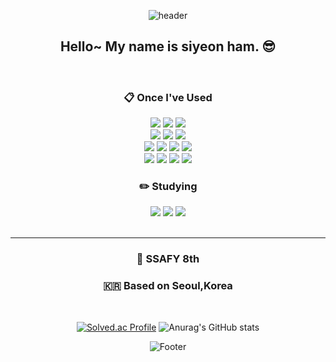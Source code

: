 <div align="center">

![header](https://capsule-render.vercel.app/api?&color=gradient&height=280&text=gkatldus1&animation=fadeIn&fontAlignY=40&type=wave)


##  Hello~ My name is siyeon ham. 😎

<br/>
  
###  :clipboard: Once I've Used 
<img src="https://img.shields.io/badge/JAVA-007396?style=for-the-badge&logo=Java&logoColor=white">
<img src="https://img.shields.io/badge/Spring-6DB33F?style=for-the-badge&logo=Spring&logoColor=white">
<img src="https://img.shields.io/badge/MySQL-4479A1?style=for-the-badge&logo=MySQL&logoColor=white">

<br/>
<img src="https://img.shields.io/badge/HTML5-E34F26?style=for-the-badge&logo=html5&logoColor=white">
<img src="https://img.shields.io/badge/CSS3-1572B6?style=for-the-badge&logo=CSS3&logoColor=white"> 
<img src="https://img.shields.io/badge/JavaScript-323330?style=for-the-badge&logo=javascript&logoColor=F7DF1E">

<br/>
<img src="https://img.shields.io/badge/Vue.js-35495E?style=for-the-badge&logo=vuedotjs&logoColor=4FC08D">
<img src="https://img.shields.io/badge/Node.js-339933?style=for-the-badge&logo=nodedotjs&logoColor=white">
<img src="https://img.shields.io/badge/eslint-3A33D1?style=for-the-badge&logo=eslint&logoColor=white">
<img src="https://img.shields.io/badge/prettier-1A2C34?style=for-the-badge&logo=prettier&logoColor=F7BA3E">


<br/>
<img src="https://img.shields.io/badge/VSCode-007ACC?style=for-the-badge&logo=VisualStudioCode&logoColor=white">
<img src="https://img.shields.io/badge/Eclipse-2C2255?style=for-the-badge&logo=Eclipse%20IDE&logoColor=white">
  <img src="[https://img.shields.io/badge/IntelliJIDEA-000000.svg?style=for-the-badge&logo=intellij%20IDE&logoColor=white](https://img.shields.io/badge/IntelliJ%20IDEA-000000.svg?style=for-the-badge&logo=IntelliJ-IDEA&logoColor=white)">

  
<img src="https://img.shields.io/badge/github-181717?style=for-the-badge&logo=github&logoColor=white">
 

<br/>

### :pencil2: Studying
<img src="https://img.shields.io/badge/Springboot-20232A?style=for-the-badge&logo=springboot&logoColor=white">
<img src="https://img.shields.io/badge/JPA-339933?style=for-the-badge&logo=JPA&logoColor=white">
<img src="https://img.shields.io/badge/Docker-000000?style=for-the-badge&logo=Docker&logoColor=white">

 <br/>
 <br/>
 <hr/>
</div>

<div align ="center">
  
   ###  💙 SSAFY 8th
   ###  🇰🇷 Based on Seoul,Korea
  <br/>
   
<!--    [![Solved.ac Profile](http://mazassumnida.wtf/api/generate_badge?boj=gkatldus)](https://solved.ac/gkatldus)  -->
<!--    <br/><br/> -->
  [![Solved.ac Profile](http://mazassumnida.wtf/api/generate_badge?boj=gkatldus)](https://solved.ac/gkatldus)
   ![Anurag's GitHub stats](https://github-readme-stats.vercel.app/api?username=gkatldus1&show_icons=true&theme=highconstrast)
   
<!--    [![Top Langs](https://github-readme-stats.vercel.app/api/top-langs/?username=gkatldus1&layout=compact)](https://github.com/gkatldus1/github-readme-stats)    -->
 
</div>

<div align="center">

![Footer](https://capsule-render.vercel.app/api?type=waving&color=gradient&height=200&section=footer)

</div>
